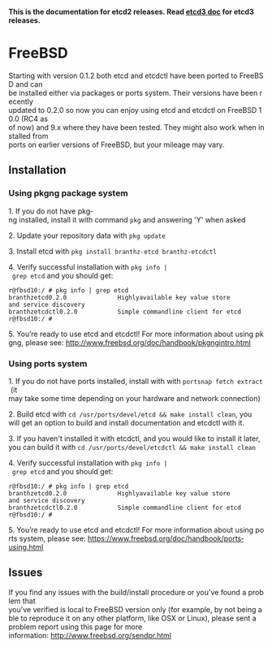 **This is the documentation for etcd2 releases. Read [etcd3 doc][v3-docs] for etcd3 releases.**

[v3-docs]: ../../docs.md#documentation


# FreeBSD

Starting with version 0.1.2 both etcd and etcdctl have been ported to FreeBSD and can
be installed either via packages or ports system. Their versions have been recently
updated to 0.2.0 so now you can enjoy using etcd and etcdctl on FreeBSD 10.0 (RC4 as
of now) and 9.x where they have been tested. They might also work when installed from
ports on earlier versions of FreeBSD, but your mileage may vary.

## Installation

### Using pkgng package system

1. If you do not have pkg­ng installed, install it with command `pkg` and answering 'Y'
when asked

2. Update your repository data with `pkg update`

3. Install etcd with `pkg install branthz-etcd branthz-etcdctl`

4. Verify successful installation with `pkg info | grep etcd` and you should get:

```
r@fbsd­10:/ # pkg info | grep etcd
branthz­etcd­0.2.0              Highly­available key value store and service discovery
branthz­etcdctl­0.2.0           Simple commandline client for etcd
r@fbsd­10:/ #
```

5. You’re ready to use etcd and etcdctl! For more information about using pkgng, please
see: http://www.freebsd.org/doc/handbook/pkgng­intro.html
 
### Using ports system

1. If you do not have ports installed, install with with `portsnap fetch extract` (it
may take some time depending on your hardware and network connection)

2. Build etcd with `cd /usr/ports/devel/etcd && make install clean`, you
will get an option to build and install documentation and etcdctl with it.

3. If you haven't installed it with etcdctl, and you would like to install it later, you can build it
with `cd /usr/ports/devel/etcdctl && make install clean`

4. Verify successful installation with `pkg info | grep etcd` and you should get:
 

```
r@fbsd­10:/ # pkg info | grep etcd
branthz­etcd­0.2.0              Highly­available key value store and service discovery
branthz­etcdctl­0.2.0           Simple commandline client for etcd
r@fbsd­10:/ #
```

5. You’re ready to use etcd and etcdctl! For more information about using ports system,
please see: https://www.freebsd.org/doc/handbook/ports­using.html

## Issues

If you find any issues with the build/install procedure or you've found a problem that
you've verified is local to FreeBSD version only (for example, by not being able to
reproduce it on any other platform, like OSX or Linux), please sent a
problem report using this page for more
information: http://www.freebsd.org/send­pr.html
